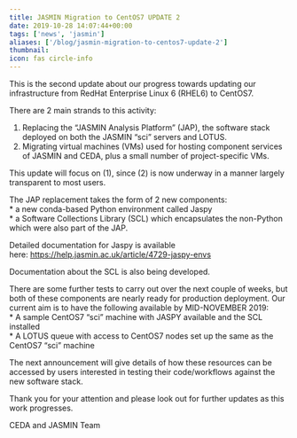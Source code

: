 ```yaml
---
title: JASMIN Migration to CentOS7 UPDATE 2
date: 2019-10-28 14:07:44+00:00
tags: ['news', 'jasmin']
aliases: ['/blog/jasmin-migration-to-centos7-update-2']
thumbnail: 
icon: fas circle-info
---
```

This is the second update about our progress towards updating our infrastructure from RedHat Enterprise Linux 6 (RHEL6) to CentOS7.

There are 2 main strands to this activity:  
1. Replacing the “JASMIN Analysis Platform” (JAP), the software stack deployed on both the JASMIN “sci” servers and LOTUS.  
2. Migrating virtual machines (VMs) used for hosting component services of JASMIN and CEDA, plus a small number of project-specific VMs.


This update will focus on (1), since (2) is now underway in a manner largely transparent to most users.


The JAP replacement takes the form of 2 new components:  
\* a new conda-based Python environment called Jaspy  
\* a Software Collections Library (SCL) which encapsulates the non-Python which were also part of the JAP.


Detailed documentation for Jaspy is available here: <https://help.jasmin.ac.uk/article/4729-jaspy-envs>


Documentation about the SCL is also being developed.


There are some further tests to carry out over the next couple of weeks, but both of these components are nearly ready for production deployment. Our current aim is to have the following available by MID-NOVEMBER 2019:  
\* A sample CentOS7 “sci” machine with JASPY available and the SCL installed  
\* A LOTUS queue with access to CentOS7 nodes set up the same as the CentOS7 “sci” machine


The next announcement will give details of how these resources can be accessed by users interested in testing their code/workflows against the new software stack.


Thank you for your attention and please look out for further updates as this work progresses.


CEDA and JASMIN Team


